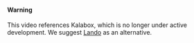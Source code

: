 <div class="alert alert-danger" role="alert">
  <h4 class="info">Warning</h4>
  <p>This video references Kalabox, which is no longer under active development. We suggest <a href="https://github.com/lando/lando" class="external">Lando</a> as an alternative.</p>
</div>

